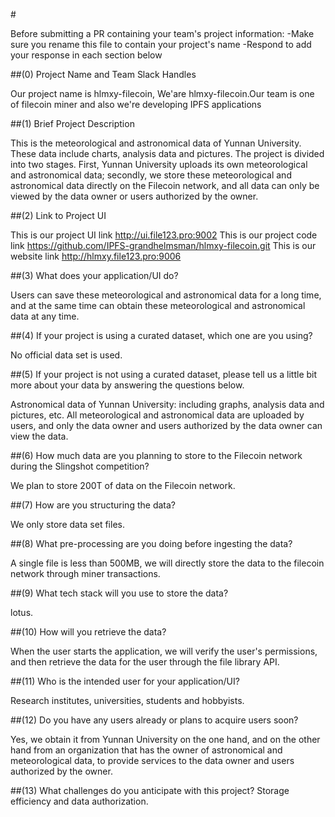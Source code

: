 #<hlmxy-filecoin>

Before submitting a PR containing your team's project information:
-Make sure you rename this file to contain your project's name
-Respond to add your response in each section below

##(0) Project Name and Team Slack Handles

Our project name is hlmxy-filecoin, We'are hlmxy-filecoin.Our team is one of filecoin miner and also we're developing IPFS applications

##(1) Brief Project Description

This is the meteorological and astronomical data of Yunnan University. These data include charts, analysis data and pictures. The project is divided into two stages. First, Yunnan University uploads its own meteorological and astronomical data; secondly, we store these meteorological and astronomical data directly on the Filecoin network, and all data can only be viewed by the data owner or users authorized by the owner.

##(2) Link to Project UI

This is our project UI link http://ui.file123.pro:9002
This is our project code link https://github.com/IPFS-grandhelmsman/hlmxy-filecoin.git
This is our website link http://hlmxy.file123.pro:9006

##(3) What does your application/UI do?

Users can save these meteorological and astronomical data for a long time, and at the same time can obtain these meteorological and astronomical data at any time.

##(4) If your project is using a curated dataset, which one are you using?

No official data set is used.

##(5) If your project is not using a curated dataset, please tell us a little bit more about your data by answering the questions below.

Astronomical data of Yunnan University: including graphs, analysis data and pictures, etc. All meteorological and astronomical data are uploaded by users, and only the data owner and users authorized by the data owner can view the data.

##(6) How much data are you planning to store to the Filecoin network during the Slingshot competition?

We plan to store 200T of data on the Filecoin network.

##(7) How are you structuring the data?

We only store data set files.

##(8) What pre-processing are you doing before ingesting the data?

A single file is less than 500MB, we will directly store the data to the filecoin network through miner transactions.

##(9) What tech stack will you use to store the data?

lotus.

##(10) How will you retrieve the data?

When the user starts the application, we will verify the user's permissions, and then retrieve the data for the user through the file library API.

##(11) Who is the intended user for your application/UI?

Research institutes, universities, students and hobbyists.

##(12) Do you have any users already or plans to acquire users soon?

Yes, we obtain it from Yunnan University on the one hand, and on the other hand from an organization that has the owner of astronomical and meteorological data, to provide services to the data owner and users authorized by the owner.

##(13) What challenges do you anticipate with this project?
Storage efficiency and data authorization.
